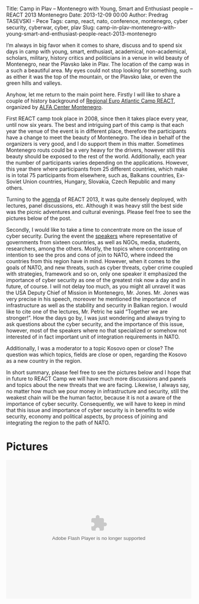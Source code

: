 Title: Camp in Plav – Montenegro with Young, Smart and Enthusiast people – REACT 2013 Montenegro
Date: 2013-12-09 00:00
Author: Predrag TASEVSKI - Pece
Tags: camp, react, nato, conference, montenegro, cyber security, cyberwar, cyber, plav
Slug: camp-in-plav-montenegro-with-young-smart-and-enthusiast-people-react-2013-montenegro

I’m always in big favor when it comes to share, discuss and to spend six
days in camp with young, smart, enthusiast, academical, non-academical,
scholars, military, history critics and politicians in a venue in wild
beauty of Montenegro, near the Plavsko lake in Plav. The location of the
camp was in a such a beautiful area. My eyes could not stop looking for
something, such as either it was the top of the mountain, or the Plavsko
lake, or even the green hills and valleys.

</p>

Anyhow, let me return to the main point here. Firstly I will like to
share a couple of history background of [Regional Euro Atlantic Camp
REACT](http://www.reactmontenegro.me/), organized by [ALFA Center
Montenegro](http://www.alfacentar.org/).

</p>

First REACT camp took place in 2008, since then it takes place every
year, until now six years. The best and intriguing part of this camp is
that each year the venue of the event is in different place, therefore
the participants have a change to meet the beauty of Montenegro. The
idea in behalf of the organizers is very good, and I do support them in
this matter. Sometimes Montenegro routs could be a very heavy for the
drivers, however still this beauty should be exposed to the rest of the
world. Additionally, each year the number of participants varies
depending on the applications. However, this year there where
participants from 25 different countries, which make is in total 75
participants from elsewhere, such as, Balkans countries, Ex-Soviet Union
countries, Hungary, Slovakia, Czech Republic and many others.

</p>

Turning to the
[agenda](http://www.reactmontenegro.me/agenda/agenda.html) of REACT
2013, it was quite densely deployed, with lectures, panel discussions,
etc. Although it was heavy still the best side was the picnic adventures
and cultural evenings. Please feel free to see the pictures below of the
post.

Secondly, I would like to take a time to concentrate more on the issue
of cyber security. During the event the
[speakers](http://www.reactmontenegro.me/agenda/list-of-speakers.html)
where representative of governments from sixteen countries, as well as
NGOs, media, students, researchers, among the others. Mostly, the topics
where concentrating on intention to see the pros and cons of join to
NATO, where indeed the countries from this region have in mind. However,
when it comes to the goals of NATO, and new threats, such as cyber
threats, cyber crime coupled with strategies, framework and so on, only
one speaker it emphasized the importance of cyber security as one of the
greatest risk now a day and in future, of course. I will not delay too
much, as you might all unravel it was the USA Deputy Chief of Mission in
Montenegro, Mr. Jones. Mr. Jones was very precise in his speech,
moreover he mentioned the importance of infrastructure as well as the
stability and security in Balkan region. I would like to cite one of the
lectures, Mr. Petric he said “Together we are stronger!”. How the days
go by, I was just wondering and always trying to ask questions about the
cyber security, and the importance of this issue, however, most of the
speakers where no that specialized or somehow not interested of in fact
important unit of integration requirements in NATO.

</p>

Additionally, I was a moderator to a topic Kosovo open or close? The
question was which topics, fields are close or open, regarding the
Kosovo as a new country in the region.

</p>

In short summary, please feel free to see the pictures below and I hope
that in future to REACT Camp we will have much more discussions and
panels and topics about the new threats that we are facing. Likewise, I
always say, no matter how much we pour money in infrastructure and
security, still the weakest chain will be the human factor, because it
is not a aware of the importance of cyber security. Consequently, we
will have to keep in mind that this issue and importance of cyber
security is in benefits to wide security, economy and political aspects,
by process of joining and integrating the region to the path of NATO.

Pictures
========

<object width="500" height="375"> <param name="flashvars" value="offsite=true&lang=en-us&page_show_url=%2Fphotos%2F29569957%40N00%2Fsets%2F72157648705121698%2Fshow%2F&page_show_back_url=%2Fphotos%2F29569957%40N00%2Fsets%2F72157648705121698%2F&set_id=72157648705121698&jump_to="></param> <param name="movie" value="https://www.flickr.com/apps/slideshow/show.swf?v=1811922554"></param> <param name="allowFullScreen" value="true"></param><embed type="application/x-shockwave-flash" src="https://www.flickr.com/apps/slideshow/show.swf?v=1811922554" allowFullScreen="true" flashvars="offsite=true&lang=en-us&page_show_url=%2Fphotos%2F29569957%40N00%2Fsets%2F72157648705121698%2Fshow%2F&page_show_back_url=%2Fphotos%2F29569957%40N00%2Fsets%2F72157648705121698%2F&set_id=72157648705121698&jump_to=" width="500" height="375"></embed></object>
